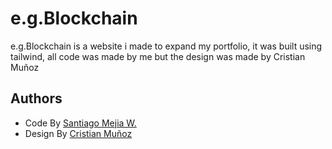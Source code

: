 
# e.g.Blockchain

e.g.Blockchain is a website i made to expand my portfolio, it was built using tailwind, all code was made by me but the design was made by Cristian Muñoz


## Authors

- Code By [Santiago Mejia W.](https://github.com/sappho7124)
- Design By [Cristian Muñoz](https://www.figma.com/@tianmunooz)
